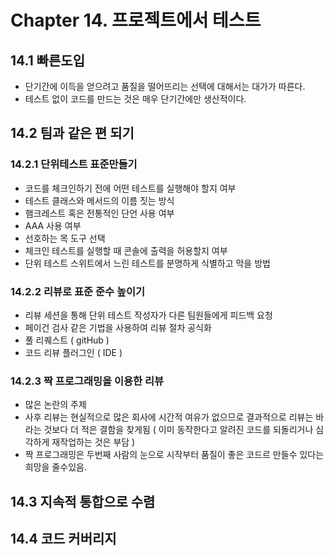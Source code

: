 # Chapter 14. 프로젝트에서 테스트

## 14.1 빠른도입

* 단기간에 이득을 얻으려고 품질을 떨어뜨리는 선택에 대해서는 대가가 따른다.
* 테스트 없이 코드를 만드는 것은 매우 단기간에만 생산적이다.

## 14.2 팀과 같은 편 되기

### 14.2.1 단위테스트 표준만들기

* 코드를 체크인하기 전에 어떤 테스트를 실행해야 할지 여부
* 테스트 클래스와 메서드의 이름 짓는 방식
* 햄크레스트 혹은 전통적인 단언 사용 여부
* AAA 사용 여부
* 선호하는 목 도구 선택
* 체크인 테스트를 실행할 때 콘솔에 출력을 허용할지 여부
* 단위 테스트 스위트에서 느린 테스트를 분명하게 식별하고 막을 방법

### 14.2.2 리뷰로 표준 준수 높이기

* 리뷰 세션을 통해 단위 테스트 작성자가 다른 팀원들에게 피드백 요청
* 페이건 검사 같은 기법을 사용하여 리뷰 절차 공식화
* 풀 리퀘스트 \( gitHub \)
* 코드 리뷰 플러그인 \( IDE \)

### 14.2.3 짝 프로그래밍을 이용한 리뷰

* 많은 논란의 주제
* 사후 리뷰는 현실적으로 많은 회사에 시간적 여유가 없으므로 결과적으로 리뷰는 바라는 것보다 더 적은 결함을 찾게됨 \( 이미 동작한다고 알려진 코드를 되돌리거나 심각하게 재작업하는 것은 부담 \)
* 짝 프로그래밍은 두번째 사람의 눈으로 시작부터 품질이 좋은 코드르 만들수 있다는 희망을 줄수있음. 



## 14.3 지속적 통합으로 수렴

## 14.4 코드 커버리지





